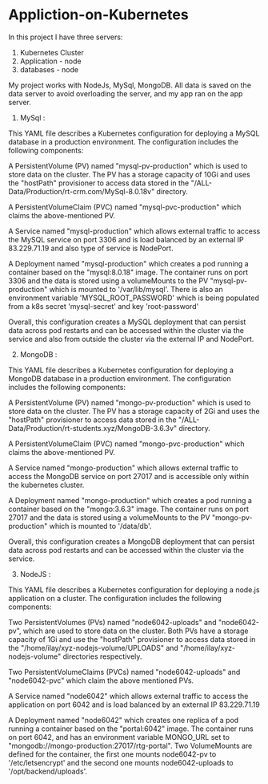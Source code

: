 # Appliction-on-Kubernetes
In this project I have three servers:
1. Kubernetes Cluster
2. Application - node
3. databases - node

My project works with NodeJs, MySql, MongoDB.
All data is saved on the data server to avoid overloading the server, and my app ran on the app server.

1. MySql :

This YAML file describes a Kubernetes configuration for deploying a MySQL database in a production environment. The configuration includes the following components:

A PersistentVolume (PV) named "mysql-pv-production" which is used to store data on the cluster. The PV has a storage capacity of 10Gi and uses the "hostPath" provisioner to access data stored in the "/ALL-Data/Production/rt-crm.com/MySql-8.0.18v" directory.

A PersistentVolumeClaim (PVC) named "mysql-pvc-production" which claims the above-mentioned PV.

A Service named "mysql-production" which allows external traffic to access the MySQL service on port 3306 and is load balanced by an external IP 83.229.71.19 and also type of service is NodePort.

A Deployment named "mysql-production" which creates a pod running a container based on the "mysql:8.0.18" image. The container runs on port 3306 and the data is stored using a volumeMounts to the PV "mysql-pv-production" which is mounted to '/var/lib/mysql'. There is also an environment variable 'MYSQL_ROOT_PASSWORD' which is being populated from a k8s secret 'mysql-secret' and key 'root-password'

Overall, this configuration creates a MySQL deployment that can persist data across pod restarts and can be accessed within the cluster via the service and also from outside the cluster via the external IP and NodePort.


2. MongoDB : 

This YAML file describes a Kubernetes configuration for deploying a MongoDB database in a production environment. The configuration includes the following components:

A PersistentVolume (PV) named "mongo-pv-production" which is used to store data on the cluster. The PV has a storage capacity of 2Gi and uses the "hostPath" provisioner to access data stored in the "/ALL-Data/Production/rt-students.xyz/MongoDB-3.6.3v" directory.

A PersistentVolumeClaim (PVC) named "mongo-pvc-production" which claims the above-mentioned PV.

A Service named "mongo-production" which allows external traffic to access the MongoDB service on port 27017 and is accessible only within the kubernetes cluster.

A Deployment named "mongo-production" which creates a pod running a container based on the "mongo:3.6.3" image. The container runs on port 27017 and the data is stored using a volumeMounts to the PV "mongo-pv-production" which is mounted to '/data/db'.

Overall, this configuration creates a MongoDB deployment that can persist data across pod restarts and can be accessed within the cluster via the service.


3. NodeJS :
 
This YAML file describes a Kubernetes configuration for deploying a node.js application on a cluster. The configuration includes the following components:

Two PersistentVolumes (PVs) named "node6042-uploads" and "node6042-pv", which are used to store data on the cluster. Both PVs have a storage capacity of 1Gi and use the "hostPath" provisioner to access data stored in the "/home/ilay/xyz-nodejs-volume/UPLOADS" and "/home/ilay/xyz-nodejs-volume" directories respectively.

Two PersistentVolumeClaims (PVCs) named "node6042-uploads" and "node6042-pvc" which claim the above mentioned PVs.

A Service named "node6042" which allows external traffic to access the application on port 6042 and is load balanced by an external IP 83.229.71.19

A Deployment named "node6042" which creates one replica of a pod running a container based on the "portal:6042" image. The container runs on port 6042, and has an environment variable MONGO_URL set to "mongodb://mongo-production:27017/rtg-portal". Two VolumeMounts are defined for the container, the first one mounts node6042-pv to '/etc/letsencrypt' and the second one mounts node6042-uploads to '/opt/backend/uploads'.
